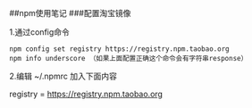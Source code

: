 ##npm使用笔记
###配置淘宝镜像

1.通过config命令

```shell
npm config set registry https://registry.npm.taobao.org  
npm info underscore （如果上面配置正确这个命令会有字符串response）
```

2.编辑 ~/.npmrc 加入下面内容

registry = https://registry.npm.taobao.org